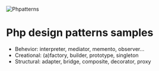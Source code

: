 ![Phpatterns](https://github.com/cylmat/phpatterns/actions/workflows/master.yml/badge.svg)  
# Php design patterns samples
  
- Behevior: interpreter, mediator, memento, observer...
- Creational: (a)factory, builder, prototype, singleton
- Structural: adapter, bridge, composite, decorator, proxy
